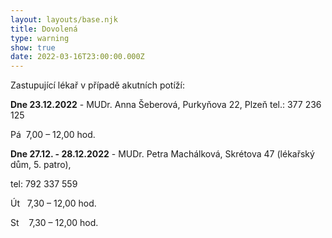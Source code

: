 ```yaml
---
layout: layouts/base.njk
title: Dovolená
type: warning
show: true
date: 2022-03-16T23:00:00.000Z
---
```

Zastupující lékař v případě akutních potíží: 

**Dne 23.12.2022** - MUDr. Anna Šeberová, Purkyňova 22, Plzeň tel.: 377 236 125

Pá  7,00 – 12,00 hod.

**Dne 27.12. - 28.12.2022** - MUDr. Petra Machálková, Skrétova 47 (lékařský dům, 5. patro), 

tel: 792 337 559 

Út   7,30 – 12,00 hod. 

St    7,30 – 12,00 hod.